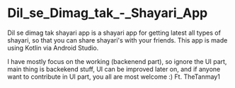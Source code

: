 # Dil_se_Dimag_tak_-_Shayari_App

Dil se dimag tak shayari app is a shayari app for getting latest all types of shayari, so that you can share shayari's with your friends. This app is made using Kotlin via Android Studio.

I have mostly focus on the working (backenend part), so ignore the UI part, main thing is backekend stuff, UI can be improved later on, and if anyone want to contribute in UI part, you all are most welcome :) Ft. TheTanmay1
